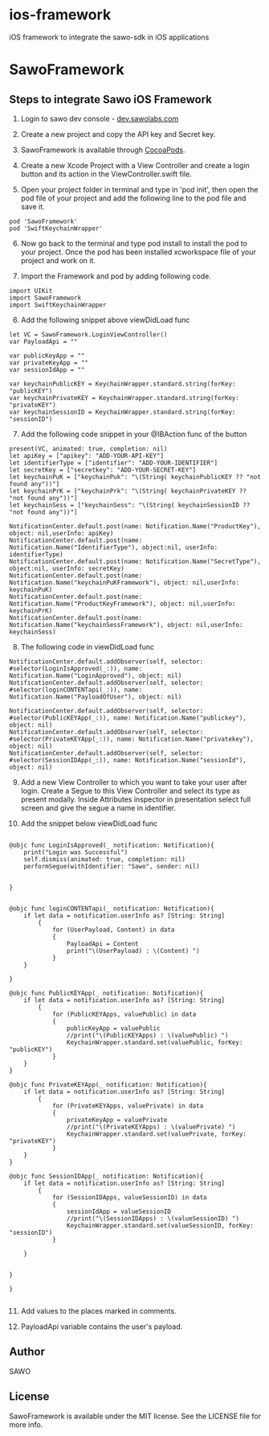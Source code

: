 # ios-framework
iOS framework to integrate the sawo-sdk in iOS applications
# SawoFramework

## Steps to integrate Sawo iOS Framework 
1. Login to sawo dev console - [dev.sawolabs.com](http://dev.sawolabs.com) 
   
2. Create a new project and copy the API key and Secret key.

3. SawoFramework is available through [CocoaPods](https://cocoapods.org). 

4. Create a new Xcode Project with a View Controller and create a login button and its action in the ViewController.swift file.

5. Open your project folder in terminal and type in 'pod init', then open the pod file of your project and add the following line to the pod file and save it.
```
pod 'SawoFramework'
pod 'SwiftKeychainWrapper' 

```
6. Now go back to the terminal and type pod install to install the pod to your project. Once the pod has been installed xcworkspace file of your project and work on it.

7. Import the Framework and pod by adding following code.
```
import UIKit
import SawoFramework
import SwiftKeychainWrapper

```

6. Add the following snippet above viewDidLoad func 
```
let VC = SawoFramework.LoginViewController()
var PayloadApi = ""

var publicKeyApp = ""
var privateKeyApp = ""
var sessionIdApp = ""
    
var keychainPublicKEY = KeychainWrapper.standard.string(forKey: "publicKEY")
var keychainPrivateKEY = KeychainWrapper.standard.string(forKey: "privateKEY")
var keychainSessionID = KeychainWrapper.standard.string(forKey: "sessionID")

```

7. Add the following code snippet in your @IBAction func of the button
```
present(VC, animated: true, completion: nil)
let apiKey = ["apikey": "ADD-YOUR-API-KEY"]
let identifierType = ["identifier": "ADD-YOUR-IDENTIFIER"]
let secretKey = ["secretkey": "ADD-YOUR-SECRET-KEY"]
let keychainPuK = ["keychainPuk": "\(String( keychainPublicKEY ?? "not found any"))"]
let keychainPrK = ["keychainPrk": "\(String( keychainPrivateKEY ?? "not found any"))"]
let keychainSess = ["keychainSess": "\(String( keychainSessionID ?? "not found any"))"]

NotificationCenter.default.post(name: Notification.Name("ProductKey"), object: nil,userInfo: apiKey)
NotificationCenter.default.post(name: Notification.Name("IdentifierType"), object:nil, userInfo: identifierType)
NotificationCenter.default.post(name: Notification.Name("SecretType"), object:nil, userInfo: secretKey)
NotificationCenter.default.post(name: Notification.Name("keychainPuKFramework"), object: nil,userInfo: keychainPuK)
NotificationCenter.default.post(name: Notification.Name("ProductKeyFramework"), object: nil,userInfo: keychainPrK)
NotificationCenter.default.post(name: Notification.Name("keychainSessFramework"), object: nil,userInfo: keychainSess)

```
8. The following code in viewDidLoad func 
```
NotificationCenter.default.addObserver(self, selector: #selector(LoginIsApproved(_:)), name: Notification.Name("LoginApproved"), object: nil)
NotificationCenter.default.addObserver(self, selector: #selector(loginCONTENTapi(_:)), name: Notification.Name("PayloadOfUser"), object: nil)

NotificationCenter.default.addObserver(self, selector: #selector(PublicKEYApp(_:)), name: Notification.Name("publickey"), object: nil)
NotificationCenter.default.addObserver(self, selector: #selector(PrivateKEYApp(_:)), name: Notification.Name("privatekey"), object: nil)
NotificationCenter.default.addObserver(self, selector: #selector(SessionIDApp(_:)), name: Notification.Name("sessionId"), object: nil)

```
9. Add a new View Controller to which you want to take your user after login. Create a Segue to this  View Controller and select its type as present modally. Inside Attributes inspector in presentation select full screen and give the segue a name in identifier.

10. Add the snippet below  viewDidLoad func
```

@objc func LoginIsApproved(_ notification: Notification){
    print("Login was Successful")
    self.dismiss(animated: true, completion: nil)
    performSegue(withIdentifier: "Sawo", sender: nil)
    

}


@objc func loginCONTENTapi(_ notification: Notification){
    if let data = notification.userInfo as? [String: String]
        {
            for (UserPayload, Content) in data
            {
                PayloadApi = Content
                print("\(UserPayload) : \(Content) ")
            }
    }

}

@objc func PublicKEYApp(_ notification: Notification){
    if let data = notification.userInfo as? [String: String]
        {
            for (PublicKEYApps, valuePublic) in data
            {
                publicKeyApp = valuePublic
                //print("\(PublicKEYApps) : \(valuePublic) ")
                KeychainWrapper.standard.set(valuePublic, forKey: "publicKEY")
            }
    }
}

@objc func PrivateKEYApp(_ notification: Notification){
    if let data = notification.userInfo as? [String: String]
        {
            for (PrivateKEYApps, valuePrivate) in data
            {
                privateKeyApp = valuePrivate
                //print("\(PrivateKEYApps) : \(valuePrivate) ")
                KeychainWrapper.standard.set(valuePrivate, forKey: "privateKEY")
            }
    }
}

@objc func SessionIDApp(_ notification: Notification){
    if let data = notification.userInfo as? [String: String]
        {
            for (SessionIDApps, valueSessionID) in data
            {
                sessionIdApp = valueSessionID
                //print("\(SessionIDApps) : \(valueSessionID) ")
                KeychainWrapper.standard.set(valueSessionID, forKey: "sessionID")
            }
        
    }
    

}

}


```
11. Add values to the places marked in comments.

12. PayloadApi variable contains the user's payload.

## Author

SAWO

## License

SawoFramework is available under the MIT license. See the LICENSE file for more info.



